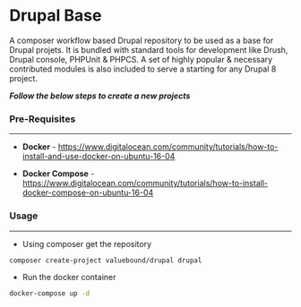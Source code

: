 Drupal Base
============

A composer workflow based Drupal repository to be used as a base for Drupal projets. It is bundled with standard tools for development like Drush, Drupal console, PHPUnit & PHPCS. A set of highly popular & necessary contributed modules is also included to serve a starting for any Drupal 8 project.

***Follow the below steps to create a new projects***

### Pre-Requisites
-----------
 - **Docker** - https://www.digitalocean.com/community/tutorials/how-to-install-and-use-docker-on-ubuntu-16-04

 - **Docker Compose** - https://www.digitalocean.com/community/tutorials/how-to-install-docker-compose-on-ubuntu-16-04
 

### Usage
---------
- Using composer get the repository

```bash
composer create-project valuebound/drupal drupal
```

- Run the docker container
```bash
docker-compose up -d
```



